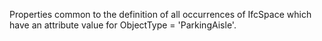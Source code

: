 ﻿Properties common to the definition of all occurrences of IfcSpace which have an attribute value for ObjectType = 'ParkingAisle'.
